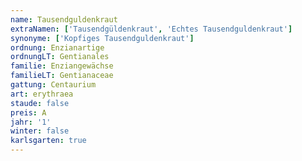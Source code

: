 ```yaml
---
name: Tausendguldenkraut
extraNamen: ['Tausendgüldenkraut', 'Echtes Tausendguldenkraut']
synonyme: ['Kopfiges Tausendguldenkraut']
ordnung: Enzianartige
ordnungLT: Gentianales
familie: Enziangewächse
familieLT: Gentianaceae
gattung: Centaurium
art: erythraea
staude: false
preis: A
jahr: '1'
winter: false
karlsgarten: true
---
```

